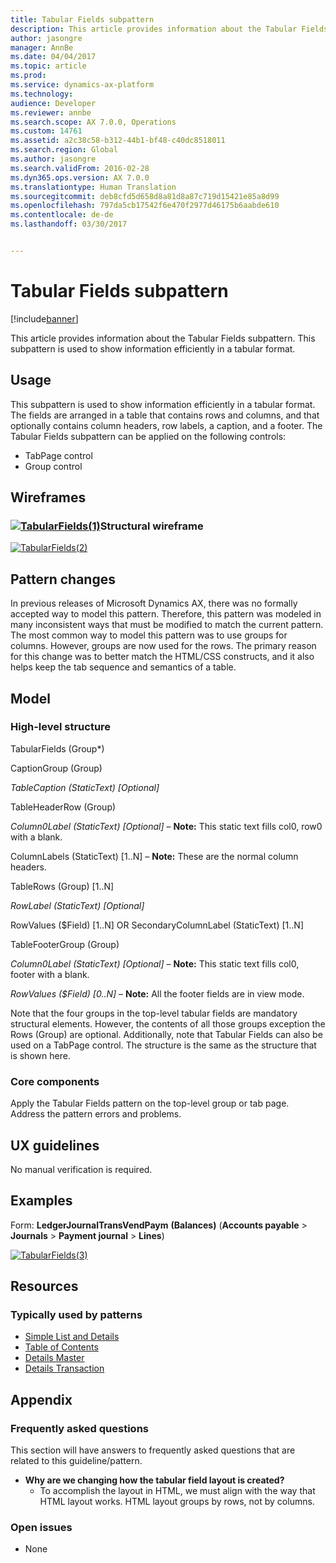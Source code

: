 ```yaml
---
title: Tabular Fields subpattern
description: This article provides information about the Tabular Fields subpattern. This subpattern is used to show information efficiently in a tabular format.
author: jasongre
manager: AnnBe
ms.date: 04/04/2017
ms.topic: article
ms.prod: 
ms.service: dynamics-ax-platform
ms.technology: 
audience: Developer
ms.reviewer: annbe
ms.search.scope: AX 7.0.0, Operations
ms.custom: 14761
ms.assetid: a2c38c58-b312-44b1-bf48-c40dc8518011
ms.search.region: Global
ms.author: jasongre
ms.search.validFrom: 2016-02-28
ms.dyn365.ops.version: AX 7.0.0
ms.translationtype: Human Translation
ms.sourcegitcommit: deb8cfd5d658d8a81d8a87c719d15421e85a8d99
ms.openlocfilehash: 797da5cb17542f6e470f2977d46175b6aabde610
ms.contentlocale: de-de
ms.lasthandoff: 03/30/2017


---
```


# <a name="tabular-fields-subpattern"></a>Tabular Fields subpattern

[!include[banner](../includes/banner.md)]


This article provides information about the Tabular Fields subpattern. This subpattern is used to show information efficiently in a tabular format. 

<a name="usage"></a>Usage
-----

This subpattern is used to show information efficiently in a tabular format. The fields are arranged in a table that contains rows and columns, and that optionally contains column headers, row labels, a caption, and a footer. The Tabular Fields subpattern can be applied on the following controls:

-   TabPage control
-   Group control

## <a name="wireframes"></a>Wireframes
### <a name="tabularfields1mediatabularfields1pngmediatabularfields1pngstructural-wireframe"></a>[![TabularFields(1)](./media/tabularfields1.png)](./media/tabularfields1.png)Structural wireframe

[![TabularFields(2)](./media/tabularfields2.png)](./media/tabularfields2.png)

## <a name="pattern-changes"></a>Pattern changes
In previous releases of Microsoft Dynamics AX, there was no formally accepted way to model this pattern. Therefore, this pattern was modeled in many inconsistent ways that must be modified to match the current pattern. The most common way to model this pattern was to use groups for columns. However, groups are now used for the rows. The primary reason for this change was to better match the HTML/CSS constructs, and it also helps keep the tab sequence and semantics of a table.

## <a name="model"></a>Model
### <a name="high-level-structure"></a>High-level structure

TabularFields (Group\*)

CaptionGroup (Group)

*TableCaption (StaticText) \[Optional\]*

TableHeaderRow (Group)

*Column0Label (StaticText) \[Optional\]* – **Note:** This static text fills col0, row0 with a blank.

ColumnLabels (StaticText) \[1..N\] – **Note:** These are the normal column headers.

TableRows (Group) \[1..N\]

*RowLabel (StaticText) \[Optional\]*

RowValues ($Field) \[1..N\] OR SecondaryColumnLabel (StaticText) \[1..N\]

TableFooterGroup (Group)

*Column0Label (StaticText) \[Optional\]* – **Note:** This static text fills col0, footer with a blank.

*RowValues ($Field) \[0..N\]* – **Note:** All the footer fields are in view mode.

Note that the four groups in the top-level tabular fields are mandatory structural elements. However, the contents of all those groups exception the Rows (Group) are optional. Additionally, note that Tabular Fields can also be used on a TabPage control. The structure is the same as the structure that is shown here.

### <a name="core-components"></a>Core components

Apply the Tabular Fields pattern on the top-level group or tab page. Address the pattern errors and problems.

## <a name="ux-guidelines"></a>UX guidelines
No manual verification is required.

## <a name="examples"></a>Examples
Form: **LedgerJournalTransVendPaym** **(Balances)** (**Accounts payable** &gt; **Journals** &gt; **Payment journal** &gt; **Lines**) 

[![TabularFields(3)](./media/tabularfields3.png)](./media/tabularfields3.png)

## <a name="resources"></a>Resources
### <a name="typically-used-by-patterns"></a>Typically used by patterns

-   [Simple List and Details](simple-list-details-form-pattern.md)
-   [Table of Contents](table-of-contents-form-pattern.md)
-   [Details Master](details-master-form-pattern.md)
-   [Details Transaction](details-transaction-form-pattern.md)

## <a name="appendix"></a>Appendix
### <a name="frequently-asked-questions"></a>Frequently asked questions

This section will have answers to frequently asked questions that are related to this guideline/pattern.

-   **Why are we changing how the tabular field layout is created?**
    -   To accomplish the layout in HTML, we must align with the way that HTML layout works. HTML layout groups by rows, not by columns.

### <a name="open-issues"></a>Open issues

-   None






